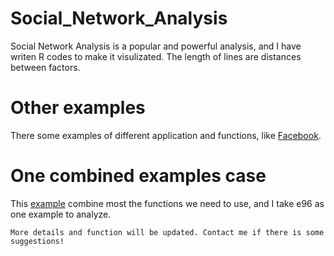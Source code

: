 # Social_Network_Analysis
  Social Network Analysis is a popular and powerful analysis, and I have writen R codes to make it visulizated. 
The length of lines are distances between factors. 

# Other examples
  There some examples of different application and functions, like [Facebook](https://github.com/Alexzhibin/Social_Network_Analysis/blob/master/FaceBook.R). 

# One combined examples case
  This [example](https://github.com/Alexzhibin/Social_Network_Analysis/blob/master/Stanford_University/Combine_all.R) combine most the functions we need to use, and I take e96 as one example to analyze.  
  ```
  More details and function will be updated. Contact me if there is some suggestions!
  ```
  

